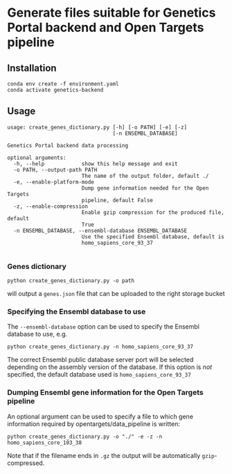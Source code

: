# Generate files suitable for Genetics Portal backend and Open Targets pipeline

## Installation

```
conda env create -f environment.yaml
conda activate genetics-backend
```

## Usage

```
usage: create_genes_dictionary.py [-h] [-o PATH] [-e] [-z]
                                  [-n ENSEMBL_DATABASE]

Genetics Portal backend data processing

optional arguments:
  -h, --help            show this help message and exit
  -o PATH, --output-path PATH
                        The name of the output folder, default ./
  -e, --enable-platform-mode
                        Dump gene information needed for the Open Targets
                        pipeline, default False
  -z, --enable-compression
                        Enable gzip compression for the produced file, default
                        True
  -n ENSEMBL_DATABASE, --ensembl-database ENSEMBL_DATABASE
                        Use the specified Ensembl database, default is
                        homo_sapiens_core_93_37


```

### Genes dictionary

```
python create_genes_dictionary.py -o path
```

will output a `genes.json` file that can be uploaded to the right storage bucket

### Specifying the Ensembl database to use

The `--ensembl-database` option can be used to specify the Ensembl database to use, e.g.

```
python create_genes_dictionary.py -n homo_sapiens_core_93_37
```

The correct Ensembl public database server port will be selected depending on the assembly version of the database.
If this option is _not_ specified, the default database used is `homo_sapiens_core_93_37`

### Dumping Ensembl gene information for the Open Targets pipeline

An optional argument can be used to specify a file to which gene information required by opentargets/data_pipeline is written:

```
python create_genes_dictionary.py -o "./" -e -z -n homo_sapiens_core_103_38
```

Note that if the filename ends in `.gz` the output will be automatically `gzip`-compressed.
